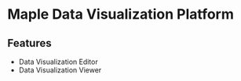 # Maple Data Visualization Platform

## Features

+ Data Visualization Editor
+ Data Visualization Viewer